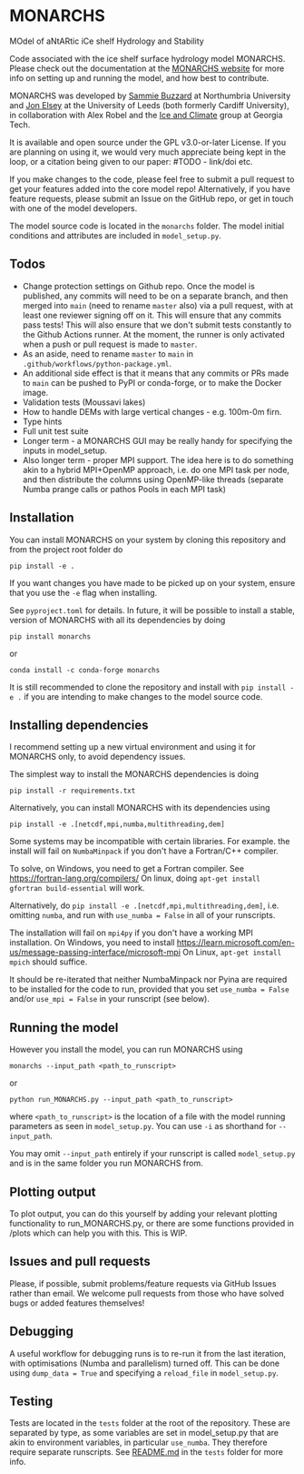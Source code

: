 # MONARCHS

MOdel of aNtARtic iCe shelf Hydrology and Stability 

Code associated with the ice shelf surface hydrology model MONARCHS. Please check out the documentation at the
[MONARCHS website](https://monarchs-ice.github.io) for more info on setting up and running the model, and how best to contribute.

MONARCHS was developed by [Sammie Buzzard](https://www.northumbria.ac.uk/about-us/our-staff/b/sammie-buzzard/) at Northumbria University and [Jon Elsey](https://profiles.cardiff.ac.uk/staff/elseyj1) at the University of 
Leeds (both formerly Cardiff University), in collaboration with Alex Robel and the [Ice and Climate](https://iceclimate.eas.gatech.edu/) group at 
Georgia Tech.

It is available and open source under the GPL v3.0-or-later License. If you are planning on using it, we would very much
appreciate being kept in the loop, or a citation being given to our paper: #TODO - link/doi etc. 

If you make changes to the code, please feel free to submit a pull request to get your features added into the core model repo!
Alternatively, if you have feature requests, please submit an Issue on the GitHub repo, or get in touch with one of the
model developers.

The model source code is located in the `monarchs` folder. The model initial conditions and attributes are included 
in `model_setup.py`. 

Todos
-----
- Change protection settings on Github repo. Once the model is published, any commits will need to be on a separate
branch, and then merged into `main` (need to rename `master` also) via a pull request, with at least one reviewer
signing off on it. This will ensure that any commits pass tests! This will also ensure that we don't submit tests 
constantly to the Github Actions runner. At the moment, the runner is only activated when a push or pull request
is made to `master`.
- As an aside, need to rename `master` to `main` in `.github/workflows/python-package.yml`.
- An additional side effect is that it means that any commits or PRs made to `main` can be pushed to PyPI or 
conda-forge, or to make the Docker image. 
- Validation tests (Moussavi lakes)
- How to handle DEMs with large vertical changes - e.g. 100m-0m firn.
- Type hints 
- Full unit test suite
- Longer term - a MONARCHS GUI may be really handy for specifying the inputs in model_setup.
- Also longer term - proper MPI support. The idea here is to do something akin to a hybrid MPI+OpenMP approach,
i.e. do one MPI task per node, and then distribute the columns using OpenMP-like threads (separate Numba prange calls
or pathos Pools in each MPI task)

Installation
------------
You can install MONARCHS on your system by cloning this repository and from the project root folder do

`pip install -e .`

If you want changes you have made to be picked up on your system, ensure that you use the `-e` flag when installing.

See `pyproject.toml` for details.
In future, it will be possible to install a stable, version of MONARCHS with all its dependencies by doing 

`pip install monarchs`

or 

`conda install -c conda-forge monarchs`

It is still recommended to clone the repository and install with `pip install -e .` if you are intending to make 
changes to the model source code.

## Installing dependencies
I recommend setting up a new virtual environment and using it for MONARCHS only, to avoid dependency issues.

The simplest way to install the MONARCHS dependencies is doing

`pip install -r requirements.txt`

Alternatively, you can install MONARCHS with its dependencies using 

`pip install -e .[netcdf,mpi,numba,multithreading,dem]`

Some systems may be incompatible with certain libraries. For example. the install will fail on ```NumbaMinpack```
if you don't have a Fortran/C++ compiler. 

To solve, on Windows, you need to get a Fortran compiler. See https://fortran-lang.org/compilers/
On linux, doing ```apt-get install gfortran build-essential``` will work.

Alternatively, do
`pip install -e .[netcdf,mpi,multithreading,dem]`, i.e. omitting `numba`, and run with `use_numba = False` in all 
of your runscripts.

The installation will fail on ```mpi4py``` if you don't have a working MPI installation. On Windows, you need to install
https://learn.microsoft.com/en-us/message-passing-interface/microsoft-mpi
On Linux, ```apt-get install mpich``` should suffice.

It should be re-iterated that neither NumbaMinpack nor Pyina are required to be installed for the code to run, 
provided that you set ```use_numba = False``` and/or ```use_mpi = False``` in your runscript (see below).


Running the model
-----------------
However you install the model, you can run MONARCHS using

`monarchs --input_path <path_to_runscript>`

or 

`python run_MONARCHS.py --input_path <path_to_runscript>`

where `<path_to_runscript>` is the location of a file with the model running parameters as seen in `model_setup.py`.
You can use `-i` as shorthand for `--input_path`. 

You may omit `--input_path` entirely if your runscript is called `model_setup.py` and is in the same folder you run 
MONARCHS from.



## Plotting output

To plot output, you can do this yourself by adding your relevant plotting functionality to run_MONARCHS.py, 
or there are some functions provided in /plots which can help you with this. This is WIP.

## Issues and pull requests
Please, if possible, submit problems/feature requests via GitHub Issues rather than email.
We welcome pull requests from those who have solved bugs or added features themselves!

## Debugging

A useful workflow for debugging runs is to re-run it from the last iteration, with optimisations (Numba and parallelism) 
turned off. This can be done using ```dump_data = True``` and specifying a ```reload_file``` in ```model_setup.py```. 

## Testing

Tests are located in the `tests` folder at the root of the repository. These are separated by type, as some variables 
are set in model_setup.py that are akin to environment variables, in particular `use_numba`. They therefore require
separate runscripts. See [README.md](tests/README.md) in the `tests` folder for more info.